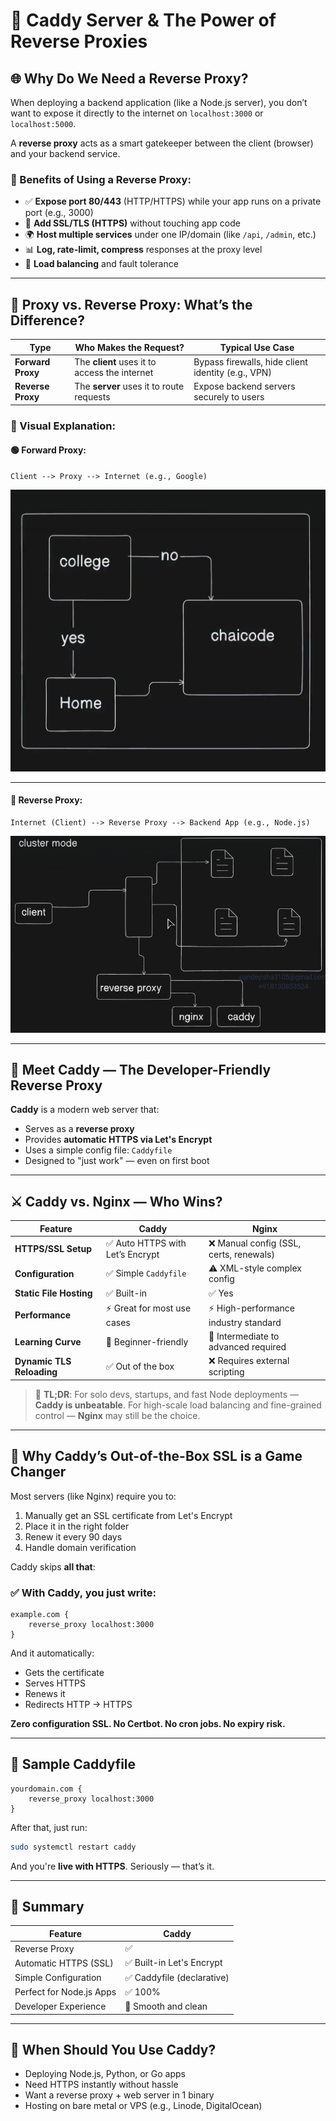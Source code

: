 # 🚀 Caddy Server & The Power of Reverse Proxies

## 🌐 Why Do We Need a Reverse Proxy?

When deploying a backend application (like a Node.js server), you don’t want to expose it directly to the internet on `localhost:3000` or `localhost:5000`.

A **reverse proxy** acts as a smart gatekeeper between the client (browser) and your backend service.

### 🔧 Benefits of Using a Reverse Proxy:

- ✅ **Expose port 80/443** (HTTP/HTTPS) while your app runs on a private port (e.g., 3000)
- 🔐 **Add SSL/TLS (HTTPS)** without touching app code
- 🌍 **Host multiple services** under one IP/domain (like `/api`, `/admin`, etc.)
- 📊 **Log, rate-limit, compress** responses at the proxy level
- 🔁 **Load balancing** and fault tolerance

---

## 🔄 Proxy vs. Reverse Proxy: What’s the Difference?

| Type              | Who Makes the Request?                        | Typical Use Case                                   |
| ----------------- | --------------------------------------------- | -------------------------------------------------- |
| **Forward Proxy** | The **client** uses it to access the internet | Bypass firewalls, hide client identity (e.g., VPN) |
| **Reverse Proxy** | The **server** uses it to route requests      | Expose backend servers securely to users           |

### 🔎 Visual Explanation:

#### 🟢 Forward Proxy:

```plaintext
Client --> Proxy --> Internet (e.g., Google)
```

![Forward Proxy](./asserts/Forward-Proxy.png)

---

#### 🔵 Reverse Proxy:

```plaintext
Internet (Client) --> Reverse Proxy --> Backend App (e.g., Node.js)
```

![Reverse Proxy](./asserts/Reverse-Proxy.png)

---

## 🚀 Meet **Caddy** — The Developer-Friendly Reverse Proxy

**Caddy** is a modern web server that:

- Serves as a **reverse proxy**
- Provides **automatic HTTPS via Let's Encrypt**
- Uses a simple config file: `Caddyfile`
- Designed to "just work" — even on first boot

---

## ⚔️ Caddy vs. Nginx — Who Wins?

| Feature                   | **Caddy**                        | **Nginx**                               |
| ------------------------- | -------------------------------- | --------------------------------------- |
| **HTTPS/SSL Setup**       | ✅ Auto HTTPS with Let’s Encrypt | ❌ Manual config (SSL, certs, renewals) |
| **Configuration**         | ✅ Simple `Caddyfile`            | ⚠️ XML-style complex config             |
| **Static File Hosting**   | ✅ Built-in                      | ✅ Yes                                  |
| **Performance**           | ⚡ Great for most use cases      | ⚡ High-performance industry standard   |
| **Learning Curve**        | 🔰 Beginner-friendly             | 🧠 Intermediate to advanced required    |
| **Dynamic TLS Reloading** | ✅ Out of the box                | ❌ Requires external scripting          |

> 🧠 **TL;DR**: For solo devs, startups, and fast Node deployments — **Caddy is unbeatable**.
> For high-scale load balancing and fine-grained control — **Nginx** may still be the choice.

---

## 🔐 Why Caddy’s Out-of-the-Box SSL is a Game Changer

Most servers (like Nginx) require you to:

1. Manually get an SSL certificate from Let's Encrypt
2. Place it in the right folder
3. Renew it every 90 days
4. Handle domain verification

Caddy skips **all that**:

### ✅ With Caddy, you just write:

```caddy
example.com {
	reverse_proxy localhost:3000
}
```

And it automatically:

- Gets the certificate
- Serves HTTPS
- Renews it
- Redirects HTTP → HTTPS

**Zero configuration SSL. No Certbot. No cron jobs. No expiry risk.**

---

## 📁 Sample Caddyfile

```caddy
yourdomain.com {
	reverse_proxy localhost:3000
}
```

After that, just run:

```bash
sudo systemctl restart caddy
```

And you're **live with HTTPS**. Seriously — that’s it.

---

## 🧪 Summary

| Feature                  | Caddy                      |
| ------------------------ | -------------------------- |
| Reverse Proxy            | ✅                         |
| Automatic HTTPS (SSL)    | ✅ Built-in Let's Encrypt  |
| Simple Configuration     | ✅ Caddyfile (declarative) |
| Perfect for Node.js Apps | ✅ 100%                    |
| Developer Experience     | 💯 Smooth and clean        |

---

## 📣 When Should You Use Caddy?

- Deploying Node.js, Python, or Go apps
- Need HTTPS instantly without hassle
- Want a reverse proxy + web server in 1 binary
- Hosting on bare metal or VPS (e.g., Linode, DigitalOcean)
